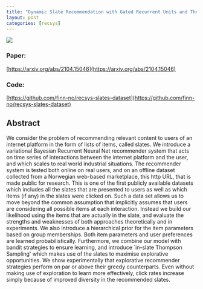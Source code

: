 ```yaml
---
title: "Dynamic Slate Recommendation with Gated Recurrent Units and Thompson Sampling"
layout: post
categories: [recsys]
---
```


![]({{site.baseurl}}/images/interaction_illustration.png)

### Paper:
[https://arxiv.org/abs/2104.15046](https://arxiv.org/abs/2104.15046)

### Code: 
[https://github.com/finn-no/recsys-slates-dataset](https://github.com/finn-no/recsys-slates-dataset)

## Abstract

We consider the problem of recommending relevant content to users of an internet platform in the form of lists of items, called slates. We introduce a variational Bayesian Recurrent Neural Net recommender system that acts on time series of interactions between the internet platform and the user, and which scales to real world industrial situations. The recommender system is tested both online on real users, and on an offline dataset collected from a Norwegian web-based marketplace, this http URL, that is made public for research. This is one of the first publicly available datasets which includes all the slates that are presented to users as well as which items (if any) in the slates were clicked on. Such a data set allows us to move beyond the common assumption that implicitly assumes that users are considering all possible items at each interaction. Instead we build our likelihood using the items that are actually in the slate, and evaluate the strengths and weaknesses of both approaches theoretically and in experiments. We also introduce a hierarchical prior for the item parameters based on group memberships. Both item parameters and user preferences are learned probabilistically. Furthermore, we combine our model with bandit strategies to ensure learning, and introduce `in-slate Thompson Sampling' which makes use of the slates to maximise explorative opportunities. We show experimentally that explorative recommender strategies perform on par or above their greedy counterparts. Even without making use of exploration to learn more effectively, click rates increase simply because of improved diversity in the recommended slates.

